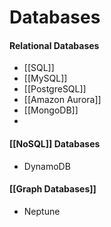 # Databases

#### Relational Databases
- [[SQL]]
- [[MySQL]]
- [[PostgreSQL]]
- [[Amazon Aurora]]
- [[MongoDB]]
- 


#### [[NoSQL]] Databases 
- DynamoDB


#### [[Graph Databases]]
- Neptune